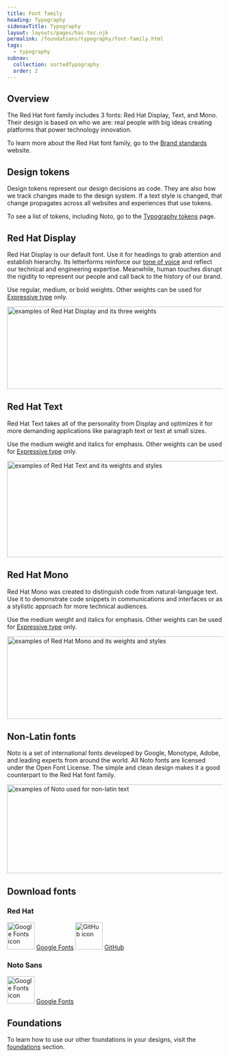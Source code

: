 ```yaml
---
title: Font family
heading: Typography
sidenavTitle: Typography
layout: layouts/pages/has-toc.njk
permalink: /foundations/typography/font-family.html
tags:
  - typography
subnav:
  collection: sortedTypography
  order: 2
---
```


<link rel="stylesheet"
      href="/assets/packages/@rhds/elements/elements/rh-table/rh-table-lightdom.css"
      data-helmet>

<script type="module" data-helmet>
  import '@rhds/elements/rh-table/rh-table.js';
  import '@rhds/elements/rh-card/rh-card.js';
  import '@rhds/elements/rh-cta/rh-cta.js';
</script>

## Overview

The Red Hat font family includes 3 fonts: Red Hat Display, Text, and Mono. Their design is based on who we are: real people with big ideas creating platforms that power technology innovation.

To learn more about the Red Hat font family, go to the [Brand standards][brandstandards] website.

## Design tokens

Design tokens represent our design decisions as code. They are also how we track changes made to the design system. If a text style is changed, that change propagates across all websites and experiences that use tokens.

To see a list of tokens, including Noto, go to the [Typography tokens][typographytokens] page.

## Red Hat Display

Red Hat Display is our default font. Use it for headings to grab attention and establish hierarchy. Its letterforms reinforce our [tone of voice][tone] and reflect our technical and engineering expertise. Meanwhile, human touches disrupt the rigidity to represent our people and call back to the history of our brand.

Use regular, medium, or bold weights. Other weights can be used for [Expressive type][expressivetype] only.

<uxdot-example width-adjustment="810px" color-palette="lightest">
  <img src="/foundations/typography/typography-rh-display.svg"
      alt="examples of Red Hat Display and its three weights"
      width="810"
      height="192">
</uxdot-example>

## Red Hat Text

Red Hat Text takes all of the personality from Display and optimizes it for more demanding applications like paragraph text or text at small sizes.

Use the medium weight and italics for emphasis. Other weights can be used for [Expressive type][expressivetype] only.

<uxdot-example width-adjustment="810px" color-palette="lightest">
  <img src="/foundations/typography/typography-rh-text.svg"
      alt="examples of Red Hat Text and its weights and styles"
      width="810"
      height="224">
</uxdot-example>

## Red Hat Mono

Red Hat Mono was created to distinguish code from natural-language text. Use it to demonstrate code snippets in communications and interfaces or as a stylistic approach for more technical audiences.

Use the medium weight and italics for emphasis. Other weights can be used for [Expressive type][expressivetype] only.

<uxdot-example width-adjustment="810px" color-palette="lightest">
  <img src="/foundations/typography/typography-rh-mono.svg"
      alt="examples of Red Hat Mono and its weights and styles"
      width="810"
      height="192">
</uxdot-example>

## Non-Latin fonts

Noto is a set of international fonts developed by Google, Monotype, Adobe, and leading experts from around the world. All Noto fonts are licensed under the Open Font License. The simple and clean design makes it a good counterpart to the Red Hat font family.

<uxdot-example width-adjustment="778px" color-palette="lightest">
  <img src="/foundations/typography/typography-non-latin-fonts.svg"
      alt="examples of Noto used for non-latin text"
      width="778"
      height="207">
</uxdot-example>

## Download fonts

### Red Hat
<div class="grid sm-three-columns">
  <rh-card>
    <img slot="header" src="/foundations/typography/google-fonts-icon.svg" width="64px" alt="Google Fonts icon">
    <rh-cta>
        <a href="https://fonts.google.com/?query=Red+Hat">Google Fonts</a>
    </rh-cta>
  </rh-card>
  <rh-card>
    <img slot="header" src="/foundations/typography/github-icon.svg" width="64px" alt="GitHub icon">
    <rh-cta>
        <a href="https://github.com/RedHatOfficial/RedHatFont">GitHub</a>
    </rh-cta>
  </rh-card>
</div>

### Noto Sans
<div class="grid sm-three-columns">
  <rh-card>
    <img slot="header" src="/foundations/typography/google-fonts-icon.svg" width="64px" alt="Google Fonts icon">
    <rh-cta>
        <a href="https://fonts.google.com/noto/specimen/Noto+Sans">Google Fonts</a>
    </rh-cta>
  </rh-card>
</div>

<uxdot-feedback>
  <h2>Foundations</h2>
  <p>To learn how to use our other foundations in your designs, visit the <a href="/foundations">foundations</a> section.</p>
</uxdot-feedback>

[brandstandards]: https://www.redhat.com/en/about/brand/standards
[typographytokens]: /tokens/font/
[tone]: https://www.redhat.com/en/about/brand/standards/personality#how-we-sound
[expressivetype]: /foundations/typography/choosing-type/#expressive-type

